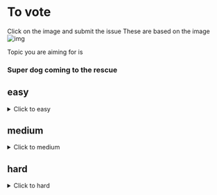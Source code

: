 # To vote
Click on the image and submit the issue
These are based on the image
![img](https://fileserver.matissetec.dev/output/createImage/630649313860780043/6067157619/6067157619/png)

Topic you are aiming for is
<h3>Super dog coming to the rescue
</h3>

## easy
<details><summary>Click to easy</summary>

</details>

## medium
<details><summary>Click to medium</summary>

</details>

## hard
<details><summary>Click to hard</summary>

[![Vote for MatissesProjects](https://fileserver.matissetec.dev/output/similarImages/630649313860780043/8903093699/8903093699/png)](https://github.com/MatissesProjects/GenerateImage/issues/new?title=Vote%20for%20MatissesProjects%20hard&body=Good%20luck%20to%20MatissesProjects%20thank%20you%20for%20voting.%20One%20vote%20per%20difficulty)
</details>

